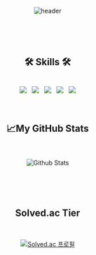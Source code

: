 <div align=center>

![header](https://capsule-render.vercel.app/api?type=slice&color=gradient&height=160&section=header&text=Hi!%20I'm%20JongHyuk&fontAlign=50&fontAlignY=70&fontSize=70&fontColor=000000)

<br>
<br>
<br>

<h2>🛠 Skills 🛠</h2>
<br>
<img src="https://img.shields.io/badge/HTML5-E55638?style=flat-square&logo=html5&logoColor=white"/></a>&nbsp;&nbsp;&nbsp;<img src="https://img.shields.io/badge/CSS3-25A1E1?style=flat-square&logo=css3&logoColor=white"/></a>&nbsp;&nbsp;&nbsp;<img src="https://img.shields.io/badge/JavaScript-F7E018?style=flat-square&logo=javascript&logoColor=white"/></a>&nbsp;&nbsp;&nbsp;<img src="https://img.shields.io/badge/REACT-61DBFB?style=flat-square&logo=react&logoColor=white"/></a>&nbsp;&nbsp;&nbsp;<img src="https://img.shields.io/badge/Python-3773A6?style=flat-square&logo=Python&logoColor=white"/></a>

<br>
<br>
<br>
<h2>📈My GitHub Stats</h2>
<br>

![Github Stats](https://github-readme-stats.vercel.app/api?username=dlwhd990&show_icons=true)

<br>
<br>
<br>
<h2>Solved.ac Tier</h2>
<br>

[![Solved.ac
프로필](http://mazassumnida.wtf/api/generate_badge?boj={dlwhd990})](https://solved.ac/{dlwhd990})

</div>
